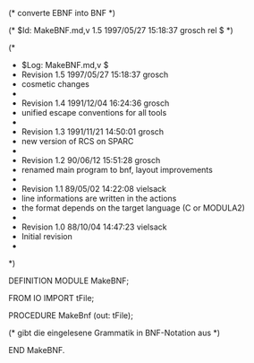 (* converte EBNF into BNF *)

(* $Id: MakeBNF.md,v 1.5 1997/05/27 15:18:37 grosch rel $ *)

(*
 * $Log: MakeBNF.md,v $
 * Revision 1.5  1997/05/27 15:18:37  grosch
 * cosmetic changes
 *
 * Revision 1.4  1991/12/04 16:24:36  grosch
 * unified escape conventions for all tools
 *
 * Revision 1.3  1991/11/21  14:50:01  grosch
 * new version of RCS on SPARC
 *
 * Revision 1.2  90/06/12  15:51:28  grosch
 * renamed main program to bnf, layout improvements
 * 
 * Revision 1.1	 89/05/02  14:22:08  vielsack
 * line informations are written in the actions
 * the format depends on the target language (C or MODULA2)
 * 
 * Revision 1.0	 88/10/04  14:47:23  vielsack
 * Initial revision
 * 
 *)

DEFINITION MODULE MakeBNF;

FROM IO IMPORT tFile;

PROCEDURE MakeBnf (out: tFile);

(* gibt die eingelesene Grammatik in BNF-Notation aus *)

END MakeBNF.
